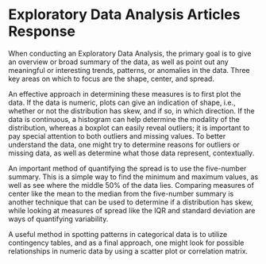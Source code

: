 # Exploratory Data Analysis Articles Response

When conducting an Exploratory Data Analysis, the primary goal is to give an overview or broad summary of the data, as well as point out any meaningful or interesting trends, patterns, or anomalies in the data. Three key areas on which to focus are the shape, center, and spread.

An effective approach in determining these measures is to first plot the data. If the data is numeric, plots can give an indication of shape, i.e., whether or not the distribution has skew, and if so, in which direction. If the data is continuous, a histogram can help determine the modality of the distribution, whereas a boxplot can easily reveal outliers; it is important to pay special attention to both outliers and missing values. To better understand the data, one might try to determine reasons for outliers or missing data, as well as determine what those data represent, contextually.

An important method of quantifying the spread is to use the five-number summary. This is a simple way to find the minimum and maximum values, as well as see where the middle 50% of the data lies. Comparing measures of center like the mean to the median from the five-number summary is another technique that can be used to determine if a distribution has skew, while looking at measures of spread like the IQR and standard deviation are ways of quantifying variability.

A useful method in spotting patterns in categorical data is to utilize contingency tables, and as a final approach, one might look for possible relationships in numeric data by using a scatter plot or correlation matrix.
